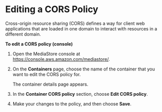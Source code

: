 # Editing a CORS Policy<a name="cors-policy-editing"></a>

Cross\-origin resource sharing \(CORS\) defines a way for client web applications that are loaded in one domain to interact with resources in a different domain\.

**To edit a CORS policy \(console\)**

1. Open the MediaStore console at [https://console\.aws\.amazon\.com/mediastore/](https://console.aws.amazon.com/mediastore/)\.

1. On the **Containers** page, choose the name of the container that you want to edit the CORS policy for\.

   The container details page appears\. 

1. In the **Container CORS policy** section, choose **Edit CORS policy**\.

1. Make your changes to the policy, and then choose **Save**\.